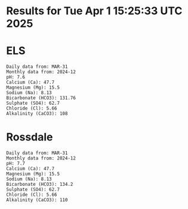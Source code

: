 # Results for Tue Apr  1 15:25:33 UTC 2025
# ELS
```
Daily data from: MAR-31
Monthly data from: 2024-12
pH: 7.6
Calcium (Ca): 47.7
Magnesium (Mg): 15.5
Sodium (Na): 8.13
Bicarbonate (HCO3): 131.76
Sulphate (SO4): 62.7
Chloride (Cl): 5.66
Alkalinity (CaCO3): 108
```
# Rossdale
```
Daily data from: MAR-31
Monthly data from: 2024-12
pH: 7.7
Calcium (Ca): 47.7
Magnesium (Mg): 15.5
Sodium (Na): 8.13
Bicarbonate (HCO3): 134.2
Sulphate (SO4): 62.7
Chloride (Cl): 5.66
Alkalinity (CaCO3): 110
```
